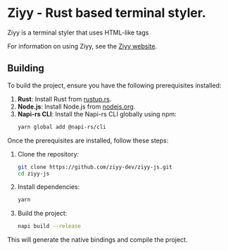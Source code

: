 # Ziyy - Rust based terminal styler.

Ziyy is a terminal styler that uses HTML-like tags

For information on using Ziyy, see the [Ziyy website](https://ziyy-dev.github.io).

## Building

To build the project, ensure you have the following prerequisites installed:

1. **Rust**: Install Rust from [rustup.rs](https://rustup.rs).
2. **Node.js**: Install Node.js from [nodejs.org](https://nodejs.org).
3. **Napi-rs CLI**: Install the Napi-rs CLI globally using npm:
   ```bash
   yarn global add @napi-rs/cli
   ```

Once the prerequisites are installed, follow these steps:

1. Clone the repository:

   ```bash
   git clone https://github.com/ziyy-dev/ziyy-js.git
   cd ziyy-js
   ```

2. Install dependencies:

   ```bash
   yarn
   ```

3. Build the project:
   ```bash
   napi build --release
   ```

This will generate the native bindings and compile the project.
